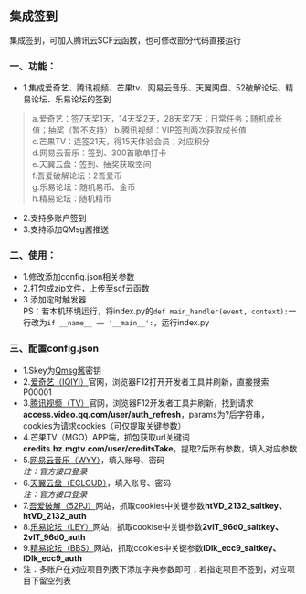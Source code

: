 ## 集成签到
集成签到，可加入腾讯云SCF云函数，也可修改部分代码直接运行

### 一、功能：
* 1.集成爱奇艺、腾讯视频、芒果tv、网易云音乐、天翼网盘、52破解论坛、精易论坛、乐易论坛的签到  

> a.爱奇艺：签7天奖1天，14天奖2天，28天奖7天；日常任务；随机成长值；抽奖（暂不支持）
  b.腾讯视频：VIP签到两次获取成长值  
  c.芒果TV：连签21天，得15天体验会员；对应积分  
  d.网易云音乐：签到、300首歌单打卡  
  e.天翼云盘：签到、抽奖获取空间  
  f.吾爱破解论坛：2吾爱币  
  g.乐易论坛：随机易币、金币  
  h.精易论坛：随机精币  
 
* 2.支持多账户签到
* 3.支持添加QMsg酱推送

### 二、使用：
* 1.修改添加config.json相关参数
* 2.打包成zip文件，上传至scf云函数
* 3.添加定时触发器  
PS：若本机环境运行，将index.py的`def main_handler(event, context):`一行改为`if __name__ == '__main__':`，运行index.py

### 三、配置config.json
* 1.Skey为[Qmsg酱](https://qmsg.zendee.cn/login)密钥
* 2.[爱奇艺（IQIYI）](https://iqiyi.com/)官网，浏览器F12打开开发者工具并刷新，直接搜索P00001
* 3.[腾讯视频（TV）](https://v.qq.com/)官网，浏览器F12开发者工具并刷新，找到请求**access.video.qq.com/user/auth_refresh**，params为?后字符串，cookies为请求cookies（可仅提取关键参数）
* 4.芒果TV（MGO）APP端，抓包获取url关键词**credits.bz.mgtv.com/user/creditsTake**，提取?后所有参数，填入对应参数
* 5.[网易云音乐（WYY）](https://music.163.com/)，填入账号、密码  
  *注：官方接口登录*
* 6.[天翼云盘（ECLOUD）](https://cloud.189.cn/)，填入账号、密码  
  *注：官方接口登录*
* 7.[吾爱破解（52PJ）](https://www.52pojie.cn/)网站，抓取cookies中关键参数**htVD_2132_saltkey、htVD_2132_auth**
* 8.[乐易论坛（LEY）](https://www.leybc.com/)网站，抓取cookise中关键参数**2vlT_96d0_saltkey、2vlT_96d0_auth**
* 9.[精易论坛（BBS）](https://bbs.125.la/)网站，抓取cookies中关键参数**lDlk_ecc9_saltkey、lDlk_ecc9_auth**
* 注：多账户在对应项目列表下添加字典参数即可；若指定项目不签到，对应项目下留空列表
